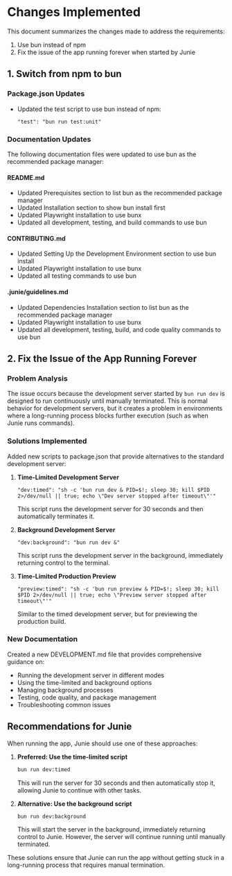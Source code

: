 # Changes Implemented

This document summarizes the changes made to address the requirements:

1. Use bun instead of npm
2. Fix the issue of the app running forever when started by Junie

## 1. Switch from npm to bun

### Package.json Updates

- Updated the test script to use bun instead of npm:
  ```
  "test": "bun run test:unit"
  ```

### Documentation Updates

The following documentation files were updated to use bun as the recommended package manager:

#### README.md

- Updated Prerequisites section to list bun as the recommended package manager
- Updated Installation section to show bun install first
- Updated Playwright installation to use bunx
- Updated all development, testing, and build commands to use bun

#### CONTRIBUTING.md

- Updated Setting Up the Development Environment section to use bun install
- Updated Playwright installation to use bunx
- Updated all testing commands to use bun

#### .junie/guidelines.md

- Updated Dependencies Installation section to list bun as the recommended package manager
- Updated Playwright installation to use bunx
- Updated all development, testing, build, and code quality commands to use bun

## 2. Fix the Issue of the App Running Forever

### Problem Analysis

The issue occurs because the development server started by `bun run dev` is designed to run continuously until manually terminated. This is normal behavior for development servers, but it creates a problem in environments where a long-running process blocks further execution (such as when Junie runs commands).

### Solutions Implemented

Added new scripts to package.json that provide alternatives to the standard development server:

1. **Time-Limited Development Server**

   ```
   "dev:timed": "sh -c 'bun run dev & PID=$!; sleep 30; kill $PID 2>/dev/null || true; echo \"Dev server stopped after timeout\"'"
   ```

   This script runs the development server for 30 seconds and then automatically terminates it.

2. **Background Development Server**

   ```
   "dev:background": "bun run dev &"
   ```

   This script runs the development server in the background, immediately returning control to the terminal.

3. **Time-Limited Production Preview**
   ```
   "preview:timed": "sh -c 'bun run preview & PID=$!; sleep 30; kill $PID 2>/dev/null || true; echo \"Preview server stopped after timeout\"'"
   ```
   Similar to the timed development server, but for previewing the production build.

### New Documentation

Created a new DEVELOPMENT.md file that provides comprehensive guidance on:

- Running the development server in different modes
- Using the time-limited and background options
- Managing background processes
- Testing, code quality, and package management
- Troubleshooting common issues

## Recommendations for Junie

When running the app, Junie should use one of these approaches:

1. **Preferred: Use the time-limited script**

   ```bash
   bun run dev:timed
   ```

   This will run the server for 30 seconds and then automatically stop it, allowing Junie to continue with other tasks.

2. **Alternative: Use the background script**
   ```bash
   bun run dev:background
   ```
   This will start the server in the background, immediately returning control to Junie. However, the server will continue running until manually terminated.

These solutions ensure that Junie can run the app without getting stuck in a long-running process that requires manual termination.
